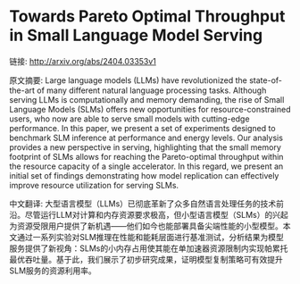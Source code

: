 # Towards Pareto Optimal Throughput in Small Language Model Serving

链接: http://arxiv.org/abs/2404.03353v1

原文摘要:
Large language models (LLMs) have revolutionized the state-of-the-art of many
different natural language processing tasks. Although serving LLMs is
computationally and memory demanding, the rise of Small Language Models (SLMs)
offers new opportunities for resource-constrained users, who now are able to
serve small models with cutting-edge performance. In this paper, we present a
set of experiments designed to benchmark SLM inference at performance and
energy levels. Our analysis provides a new perspective in serving, highlighting
that the small memory footprint of SLMs allows for reaching the Pareto-optimal
throughput within the resource capacity of a single accelerator. In this
regard, we present an initial set of findings demonstrating how model
replication can effectively improve resource utilization for serving SLMs.

中文翻译:
大型语言模型（LLMs）已彻底革新了众多自然语言处理任务的技术前沿。尽管运行LLM对计算和内存资源要求极高，但小型语言模型（SLMs）的兴起为资源受限用户提供了新机遇——他们如今也能部署具备尖端性能的小型模型。本文通过一系列实验对SLM推理在性能和能耗层面进行基准测试，分析结果为模型服务提供了新视角：SLMs的小内存占用使其能在单加速器资源限制内实现帕累托最优吞吐量。基于此，我们展示了初步研究成果，证明模型复制策略可有效提升SLM服务的资源利用率。
